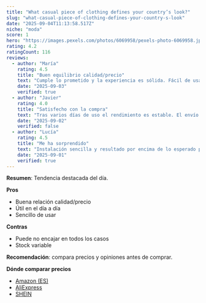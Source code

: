 ```yaml
---
title: "What casual piece of clothing defines your country’s look?"
slug: "what-casual-piece-of-clothing-defines-your-country-s-look"
date: "2025-09-04T11:13:58.517Z"
niche: "moda"
score: 1
hero: "https://images.pexels.com/photos/6069958/pexels-photo-6069958.jpeg?auto=compress&cs=tinysrgb&fit=crop&h=627&w=1200&auto=compress&cs=tinysrgb&w=1024&h=576&fit=crop"
rating: 4.2
ratingCount: 116
reviews:
  - author: "María"
    rating: 4.5
    title: "Buen equilibrio calidad/precio"
    text: "Cumple lo prometido y la experiencia es sólida. Fácil de usar y con detalles bien resueltos."
    date: "2025-09-03"
    verified: true
  - author: "Javier"
    rating: 4.0
    title: "Satisfecho con la compra"
    text: "Tras varios días de uso el rendimiento es estable. El envío llegó en buen estado."
    date: "2025-09-02"
    verified: false
  - author: "Lucía"
    rating: 4.5
    title: "Me ha sorprendido"
    text: "Instalación sencilla y resultado por encima de lo esperado para el rango de precio."
    date: "2025-09-01"
    verified: true
---
```


**Resumen**: Tendencia destacada del día.

**Pros**
- Buena relación calidad/precio
- Útil en el día a día
- Sencillo de usar

**Contras**
- Puede no encajar en todos los casos
- Stock variable

**Recomendación**: compara precios y opiniones antes de comprar.

**Dónde comparar precios**
- [Amazon (ES)](https://www.amazon.es/s?k=What+casual+piece+of+clothing+defines+your+country%E2%80%99s+look%3F&language=es_ES&tag=teknovashop25-21)
- [AliExpress](https://es.aliexpress.com/wholesale?SearchText=What+casual+piece+of+clothing+defines+your+country%E2%80%99s+look%3F)
- [SHEIN](https://es.shein.com/pdsearch?keyword=What+casual+piece+of+clothing+defines+your+country%E2%80%99s+look%3F)
